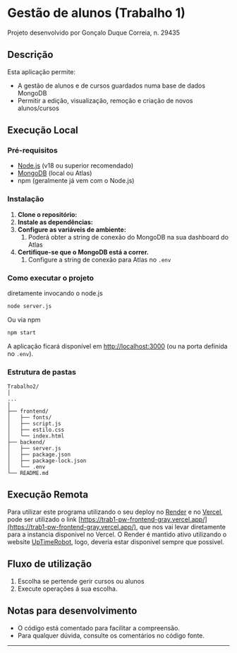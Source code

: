 # Gestão de alunos (Trabalho 1)

Projeto desenvolvido por Gonçalo Duque Correia, n. 29435

## Descrição

Esta aplicação permite:

- A gestão de alunos e de cursos guardados numa base de dados MongoDB
- Permitir a edição, visualização, remoção e criação de novos alunos/cursos


## Execução Local

### Pré-requisitos
- [Node.js](https://nodejs.org/) (v18 ou superior recomendado)
- [MongoDB](https://www.mongodb.com/) (local ou Atlas)
- npm (geralmente já vem com o Node.js)


### Instalação
1. **Clone o repositório:**
2. **Instale as dependências:**
3. **Configure as variáveis de ambiente:**
    1. Poderá obter a string de conexão do MongoDB na sua dashboard do Atlas
4. **Certifique-se que o MongoDB está a correr.**
    1. Configure a string de conexão para Atlas no `.env`


### Como executar o projeto

diretamente invocando o node.js

```sh 
node server.js

```

Ou via npm

```sh
npm start

```

A aplicação ficará disponível em [http://localhost:3000](http://localhost:3000) (ou na porta definida no `.env`).


### Estrutura de pastas
``` 
Trabalho2/
│
...
│
├── frontend/
│   ├── fonts/
│   ├── script.js
│   ├── estilo.css
│   └── index.html
├── backend/
│   ├── server.js
│   ├── package.json
│   ├── package-lock.json
│   └── .env
└── README.md
```

## Execução Remota
Para utilizar este programa utilizando o seu deploy no [Render](https://render.com/) e no [Vercel](https://vercel.com/), pode ser utilizado o link [https://trab1-pw-frontend-gray.vercel.app/](https://trab1-pw-frontend-gray.vercel.app/), que nos vai levar diretamente para a instancia disponivel no Vercel.
O Render é mantido ativo utilizando o website [UpTimeRobot](https://uptimerobot.com/), logo, deveria estar disponivel sempre que possivel.

## Fluxo de utilização
1. Escolha se pertende gerir cursos ou alunos
2. Execute operações á sua escolha.

## Notas para desenvolvimento
- O código está comentado para facilitar a compreensão.
- Para qualquer dúvida, consulte os comentários no código fonte.

---
